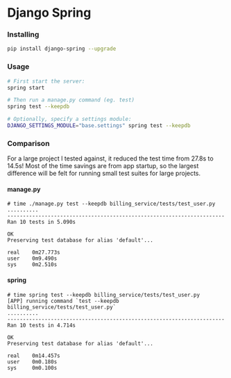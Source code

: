 # Django Spring

### Installing
```bash
pip install django-spring --upgrade
```


### Usage

```bash
# First start the server:
spring start

# Then run a manage.py command (eg. test)
spring test --keepdb

# Optionally, specify a settings module:
DJANGO_SETTINGS_MODULE="base.settings" spring test --keepdb
```


### Comparison
For a large project I tested against, it reduced the test time from 27.8s to 14.5s! Most of the time savings are from app startup, so the largest difference will be felt for running small test suites for large projects.


#### manage.py
```
# time ./manage.py test --keepdb billing_service/tests/test_user.py
..........
----------------------------------------------------------------------
Ran 10 tests in 5.090s

OK
Preserving test database for alias 'default'...

real    0m27.773s
user    0m9.490s
sys     0m2.510s
```

#### spring
```
# time spring test --keepdb billing_service/tests/test_user.py
[APP] running command `test --keepdb billing_service/tests/test_user.py`
..........
----------------------------------------------------------------------
Ran 10 tests in 4.714s

OK
Preserving test database for alias 'default'...

real    0m14.457s
user    0m0.180s
sys     0m0.100s
```
